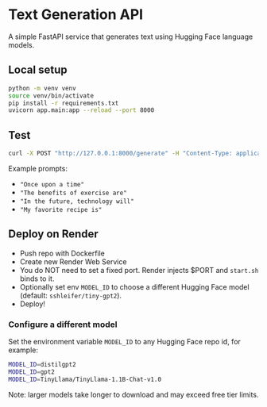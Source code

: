 # Text Generation API

A simple FastAPI service that generates text using Hugging Face language models.

## Local setup
```bash
python -m venv venv
source venv/bin/activate
pip install -r requirements.txt
uvicorn app.main:app --reload --port 8000
```

## Test
```bash
curl -X POST "http://127.0.0.1:8000/generate" -H "Content-Type: application/json" -d '{"prompt":"The weather today is", "max_length": 30}'
```

Example prompts:
- `"Once upon a time"`
- `"The benefits of exercise are"`
- `"In the future, technology will"`
- `"My favorite recipe is"`

## Deploy on Render
- Push repo with Dockerfile
- Create new Render Web Service
- You do NOT need to set a fixed port. Render injects $PORT and `start.sh` binds to it.
- Optionally set env `MODEL_ID` to choose a different Hugging Face model (default: `sshleifer/tiny-gpt2`).
- Deploy!

### Configure a different model

Set the environment variable `MODEL_ID` to any Hugging Face repo id, for example:

```bash
MODEL_ID=distilgpt2
MODEL_ID=gpt2
MODEL_ID=TinyLlama/TinyLlama-1.1B-Chat-v1.0
```

Note: larger models take longer to download and may exceed free tier limits.
